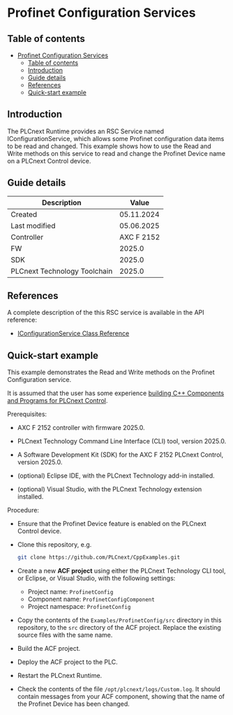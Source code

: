 # Profinet Configuration Services

## Table of contents

<!-- TOC depthFrom:2 orderedList:true -->

- [Profinet Configuration Services](#profinet-configuration-services)
  - [Table of contents](#table-of-contents)
  - [Introduction](#introduction)
  - [Guide details](#guide-details)
  - [References](#references)
  - [Quick-start example](#quick-start-example)

<!-- /TOC -->

## Introduction

The PLCnext Runtime provides an RSC Service named IConfigurationService, which allows some Profinet configuration data items to be read and changed. This example shows how to use the Read and Write methods on this service to read and change the Profinet Device name on a PLCnext Control device.

## Guide details

|Description | Value |
|------------ |-----------|
|Created | 05.11.2024 |
|Last modified | 05.06.2025 |
|Controller | AXC F 2152 |
|FW | 2025.0 |
|SDK | 2025.0 |
|PLCnext Technology Toolchain | 2025.0 |

## References

A complete description of the this RSC service is available in the API reference:

- [IConfigurationService Class Reference](https://api.plcnext.help/api_docs_2025-0/classArp_1_1Io_1_1ProfinetStack_1_1System_1_1Services_1_1IConfigurationService.html)

## Quick-start example

This example demonstrates the Read and Write methods on the Profinet Configuration service.

It is assumed that the user has some experience [building C++ Components and Programs for PLCnext Control](https://plcnext.help/te/Programming/Cplusplus/Cpp_programs_in_PLCnext.htm).

Prerequisites:

- AXC F 2152 controller with firmware 2025.0.

- PLCnext Technology Command Line Interface (CLI) tool, version 2025.0.

- A Software Development Kit (SDK) for the AXC F 2152 PLCnext Control, version 2025.0.

- (optional) Eclipse IDE, with the PLCnext Technology add-in installed.

- (optional) Visual Studio, with the PLCnext Technology extension installed.

Procedure:

- Ensure that the Profinet Device feature is enabled on the PLCnext Control device.

- Clone this repository, e.g.

   ```sh
   git clone https://github.com/PLCnext/CppExamples.git
   ```

- Create a new **ACF project** using either the PLCnext Technology CLI tool, or Eclipse, or Visual Studio, with the following settings:
  - Project name: `ProfinetConfig`
  - Component name: `ProfinetConfigComponent`
  - Project namespace: `ProfinetConfig`

- Copy the contents of the `Examples/ProfinetConfig/src` directory in this repository, to the `src` directory of the ACF project. Replace the existing source files with the same name.

- Build the ACF project.

- Deploy the ACF project to the PLC.

- Restart the PLCnext Runtime.

- Check the contents of the file `/opt/plcnext/logs/Custom.log`. It should contain messages from your ACF component, showing that the name of the Profinet Device has been changed.
